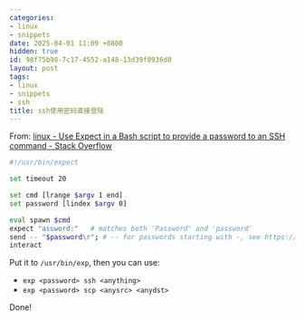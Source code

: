 ```yaml
---
categories:
- linux
- snippets
date: 2025-04-01 11:09 +0800
hidden: true
id: 98f75b98-7c17-4552-a148-13d39f0936d0
layout: post
tags:
- linux
- snippets
- ssh
title: ssh使用密码直接登陆
---
```


From: [linux - Use Expect in a Bash script to provide a password to an SSH command - Stack Overflow](https://stackoverflow.com/a/28293259/16499496)



```bash
#!/usr/bin/expect

set timeout 20

set cmd [lrange $argv 1 end]
set password [lindex $argv 0]

eval spawn $cmd
expect "assword:"   # matches both 'Password' and 'password'
send -- "$password\r"; # -- for passwords starting with -, see https://stackoverflow.com/a/21280372/4575793
interact
```

Put it to `/usr/bin/exp`, then you can use:

- `exp <password> ssh <anything>`
- `exp <password> scp <anysrc> <anydst>`

Done!